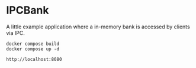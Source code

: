 # IPCBank
A little example application where a in-memory bank is accessed by clients via IPC.

```console
docker compose build
docker compose up -d

http://localhost:8080
```
